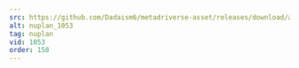 ```yaml
---
src: https://github.com/Dadaism6/metadriverse-asset/releases/download/assetsv1.0.4/nuplan_1053.mp4
alt: nuplan_1053
tag: nuplan
vid: 1053
order: 158
---
```

